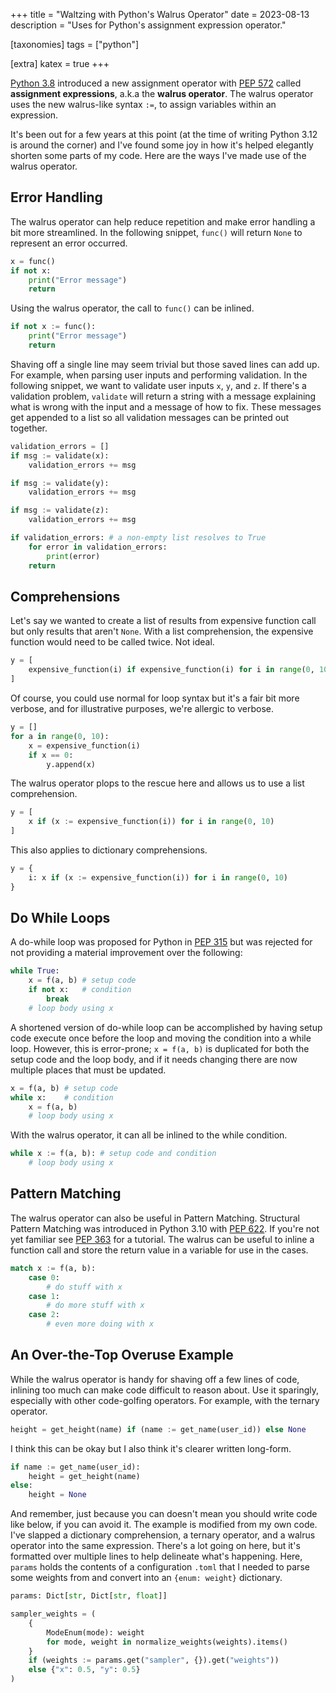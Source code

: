 +++
title = "Waltzing with Python's Walrus Operator"
date = 2023-08-13
description = "Uses for Python's assignment expression operator."

[taxonomies]
tags = ["python"]

[extra]
katex = true
+++

[Python 3.8](https://docs.python.org/3/whatsnew/3.8.html#assignment-expressions) introduced
a new assignment operator with [PEP 572](https://peps.python.org/pep-0572/) called **assignment expressions**,
a.k.a the **walrus operator**.  The walrus operator uses the new walrus-like syntax `:=`, to assign variables within an
expression.

It's been out for a few years at this point (at the time of writing Python 3.12 is around the corner) and
I've found some joy in how it's helped elegantly shorten some parts of my code.  Here are the ways I've
made use of the walrus operator.

## Error Handling
The walrus operator can help reduce repetition and make error handling a bit more streamlined.  In the
following snippet, `func()` will return `None` to represent an error occurred.

```python
x = func()
if not x:
    print("Error message")
    return
```

Using the walrus operator, the call to `func()` can be inlined.
```python
if not x := func():
    print("Error message")
    return
```

Shaving off a single line may seem trivial but those saved lines can add up.  For example, when parsing
user inputs and performing validation.  In the following snippet, we want to validate user inputs `x`, `y`,
and `z`.  If there's a validation problem, `validate` will return a string  with a message explaining what
is wrong with the input and a message of how to fix.  These messages get appended to a list so all validation
messages can be printed out together.

```python
validation_errors = []
if msg := validate(x):
    validation_errors += msg

if msg := validate(y):
    validation_errors += msg

if msg := validate(z):
    validation_errors += msg

if validation_errors: # a non-empty list resolves to True
    for error in validation_errors:
        print(error)
    return
```

## Comprehensions
Let's say we wanted to create a list of results from expensive function call but only results that aren't `None`.
With a list comprehension, the expensive function would need to be called twice.  Not ideal.
```python
y = [
    expensive_function(i) if expensive_function(i) for i in range(0, 10)
]
```

Of course, you could use normal for loop syntax but it's a fair bit more verbose, and for illustrative
purposes, we're allergic to verbose.
```python
y = []
for a in range(0, 10):
    x = expensive_function(i)
    if x == 0:
        y.append(x)
```

The walrus operator plops to the rescue here and allows us to use a list comprehension.
```python
y = [
    x if (x := expensive_function(i)) for i in range(0, 10)
]
```

This also applies to dictionary comprehensions.
```python
y = {
    i: x if (x := expensive_function(i)) for i in range(0, 10)
}
```

## Do While Loops

A do-while loop was proposed for Python in [PEP 315](https://peps.python.org/pep-0315/) but was
rejected for not providing a material improvement over the following:

```python
while True:
    x = f(a, b) # setup code
    if not x:   # condition
        break
    # loop body using x
```

A shortened version of do-while loop can be accomplished by having setup code execute once before the loop
and moving the condition into a while loop.  However, this is error-prone; `x = f(a, b)`
is duplicated for both the setup code and the loop body, and if it needs changing there are now multiple
places that must be updated.
```python
x = f(a, b) # setup code
while x:    # condition
    x = f(a, b)
    # loop body using x
```

With the walrus operator, it can all be inlined to the while condition.
```python
while x := f(a, b): # setup code and condition
    # loop body using x
```

## Pattern Matching
The walrus operator can also be useful in Pattern Matching.  Structural Pattern Matching
was introduced in Python 3.10 with [PEP 622](https://peps.python.org/pep-0622/).  If you're not yet
familiar see [PEP 363](https://peps.python.org/pep-0636/) for a tutorial.  The walrus can be useful
to inline a function call and store the return value in a variable for use in the cases.

```python
match x := f(a, b):
    case 0:
        # do stuff with x
    case 1:
        # do more stuff with x
    case 2:
        # even more doing with x
```

## An Over-the-Top Overuse Example
While the walrus operator is handy for shaving off a few lines of code, inlining too much can make
code difficult to reason about.  Use it sparingly, especially with other code-golfing operators.
For example, with the ternary operator.

```python
height = get_height(name) if (name := get_name(user_id)) else None
```

I think this can be okay but I also think it's clearer written long-form.
```python
if name := get_name(user_id):
    height = get_height(name)
else:
    height = None
```

And remember, just because you can doesn't mean you should write code like below, if you can avoid
it.  The example is modified from my own code.  I've slapped a dictionary comprehension, a ternary
operator, and a walrus operator into the same expression.  There's a lot going on here, but it's
formatted over multiple lines to help delineate what's happening.  Here, `params` holds the contents
of a configuration `.toml` that I needed to parse some weights from and convert into an `{enum: weight}`
dictionary.

```python
params: Dict[str, Dict[str, float]]

sampler_weights = (
    {
        ModeEnum(mode): weight
        for mode, weight in normalize_weights(weights).items()
    }
    if (weights := params.get("sampler", {}).get("weights"))
    else {"x": 0.5, "y": 0.5}
)
```
